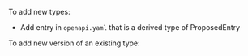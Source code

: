 To add new types:
- Add entry in `openapi.yaml` that is a derived type of ProposedEntry

To add new version of an existing type:
